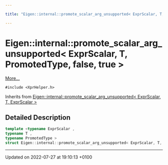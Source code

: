 ```yaml
---

title: "Eigen::internal::promote_scalar_arg_unsupported< ExprScalar, T, PromotedType, false, true >"

---
```


# Eigen::internal::promote_scalar_arg_unsupported< ExprScalar, T, PromotedType, false, true >



 [More...](#detailed-description)


`#include <XprHelper.h>`

Inherits from [Eigen::internal::promote_scalar_arg_unsupported< ExprScalar, T, ExprScalar >](http://example.org/classes/structeigen_1_1internal_1_1promote__scalar__arg__unsupported/)

## Detailed Description

```cpp
template <typename ExprScalar ,
typename T ,
typename PromotedType >
struct Eigen::internal::promote_scalar_arg_unsupported< ExprScalar, T, PromotedType, false, true >;
```

-------------------------------

Updated on 2022-07-27 at 19:10:13 +0100